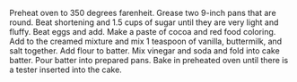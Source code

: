 Preheat oven to 350 degrees farenheit. Grease two 9-inch pans that are round.
Beat shortening and 1.5 cups of sugar until they are very light and fluffy. Beat eggs and add.
Make a paste of cocoa and red food coloring. Add to the creamed mixture and mix 1 teaspoon of vanilla, buttermilk, and salt together.
Add flour to batter. Mix vinegar and soda and fold into cake batter.
Pour batter into prepared pans. Bake in preheated oven until there is a tester inserted into the cake.